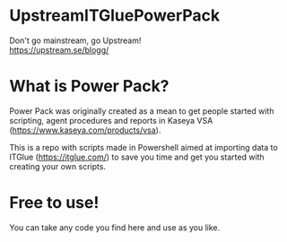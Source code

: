 # UpstreamITGluePowerPack
Don't go mainstream, go Upstream!  
https://upstream.se/blogg/

# What is Power Pack?
Power Pack was originally created as a mean to get people started with scripting, agent procedures and reports in Kaseya VSA (https://www.kaseya.com/products/vsa).  
  
This is a repo with scripts made in Powershell aimed at importing data to ITGlue (https://itglue.com/) to save you time and get you started with creating your own scripts.

# Free to use!
You can take any code you find here and use as you like.